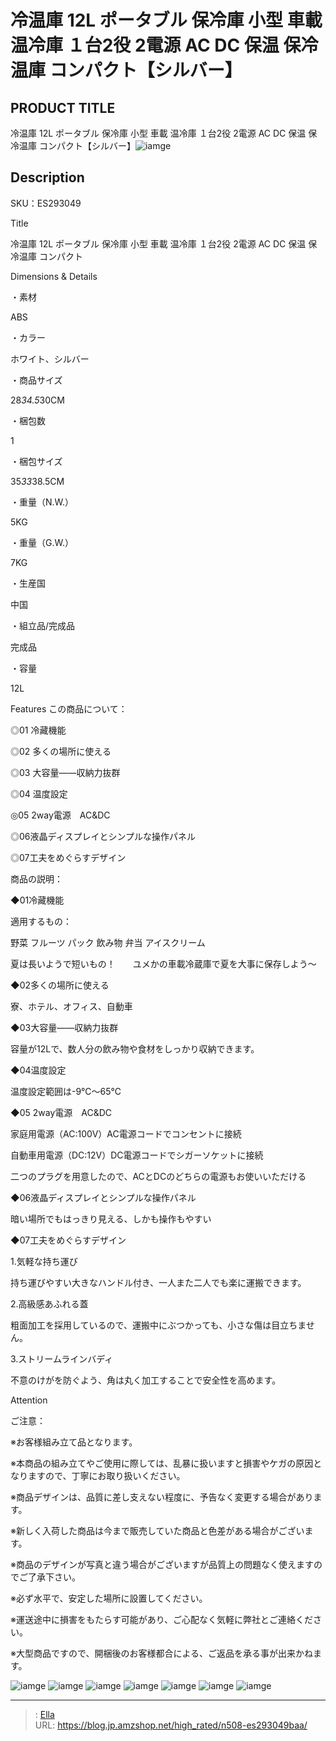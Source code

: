 # 冷温庫 12L ポータブル 保冷庫 小型 車載 温冷庫 １台2役 2電源 AC DC 保温 保冷温庫 コンパクト【シルバー】


## PRODUCT TITLE 

冷温庫 12L ポータブル 保冷庫 小型 車載 温冷庫 １台2役 2電源 AC DC 保温 保冷温庫 コンパクト【シルバー】![iamge](https://b2bfiles1.gigab2b.cn/image/wkseller/304/20220629_32a8be69ee563db2810e55a388fe8e97.jpg)

## Description

SKU：ES293049

Title

冷温庫 12L ポータブル 保冷庫 小型 車載 温冷庫 １台2役 2電源 AC DC 保温 保冷温庫 コンパクト

Dimensions &amp; Details



・素材

ABS

・カラー

ホワイト、シルバー

・商品サイズ

28*34.5*30CM

・梱包数

1

・梱包サイズ

35*33*38.5CM

・重量（N.W.）

5KG

・重量（G.W.）

7KG

・生産国

中国

・組立品/完成品

完成品

・容量

12L



Features
この商品について：

◎01 冷藏機能

◎02 多くの場所に使える

◎03 大容量――収納力抜群

◎04 温度設定

◎05 2way電源　AC&amp;DC

◎06液晶ディスプレイとシンプルな操作パネル

◎07工夫をめぐらすデザイン



商品の説明：

◆01冷藏機能

適用するもの：

野菜 フルーツ  パック  飲み物  弁当  アイスクリーム 



夏は長いようで短いもの！　　ユメかの車載冷蔵庫で夏を大事に保存しよう～



◆02多くの場所に使える

寮、ホテル、オフィス、自動車



◆03大容量――収納力抜群

容量が12Lで、数人分の飲み物や食材をしっかり収納できます。

◆04温度設定

温度設定範囲は-9℃〜65℃



◆05 2way電源　AC&amp;DC

家庭用電源（AC:100V）AC電源コードでコンセントに接続

自動車用電源（DC:12V）DC電源コードでシガーソケットに接続



二つのプラグを用意したので、ACとDCのどちらの電源もお使いいただける



◆06液晶ディスプレイとシンプルな操作パネル

暗い場所でもはっきり見える、しかも操作もやすい



◆07工夫をめぐらすデザイン

1.気軽な持ち運び

持ち運びやすい大きなハンドル付き、一人また二人でも楽に運搬できます。

2.高級感あふれる蓋

粗面加工を採用しているので、運搬中にぶつかっても、小さな傷は目立ちません。

3.ストリームラインバディ

不意のけがを防ぐよう、角は丸く加工することで安全性を高めます。







Attention



ご注意：

※お客様組み立て品となります。

※本商品の組み立てやご使用に際しては、乱暴に扱いますと損害やケガの原因となりますので、丁寧にお取り扱いください。

※商品デザインは、品質に差し支えない程度に、予告なく変更する場合があります。

※新しく入荷した商品は今まで販売していた商品と色差がある場合がございます。

※商品のデザインが写真と違う場合がございますが品質上の問題なく使えますのでご了承下さい。

※必ず水平で、安定した場所に設置してください。

※運送途中に損害をもたらす可能があり、ご心配なく気軽に弊社とご連絡ください。

※大型商品ですので、開梱後のお客様都合による、ご返品を承る事が出来かねます。









![iamge](https://b2bfiles1.gigab2b.cn/image/wkseller/304/20220629_0b363be1afd525e467a9bc8375921a28.jpg)
![iamge](https://b2bfiles1.gigab2b.cn/image/wkseller/304/20220629_013c3f74064aed89450ffbd615ecd591.jpg)
![iamge](https://b2bfiles1.gigab2b.cn/image/wkseller/304/20220629_7c1de5a5484ec0685d66499361a08e66.jpg)
![iamge](https://b2bfiles1.gigab2b.cn/image/wkseller/304/20220629_327125433370935e6d0cd477014805e4.jpg)
![iamge](https://b2bfiles1.gigab2b.cn/image/wkseller/304/20220808_570843486bd97f5ae2ffb6c5939db50e.jpg)
![iamge](https://b2bfiles1.gigab2b.cn/image/wkseller/304/20230404_21ab3135189cbcaa7cbe96416c7d4e54.jpg)
![iamge](https://b2bfiles1.gigab2b.cn/image/wkseller/304/20220629_ccca5af3fb5ba4830aa17c11e721524b.jpg)


---

> : [Ella](https://blog.jp.amzshop.net/)  
> URL: https://blog.jp.amzshop.net/high_rated/n508-es293049baa/  


